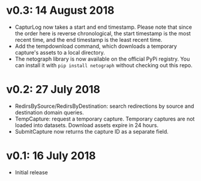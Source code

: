 # v0.3: 14 August 2018

- CapturLog now takes a start and end timestamp. Please note that since the
  order here is reverse chronological, the start timestamp is the most recent
  time, and the end timestamp is the least recent time.
- Add the tempdownload command, which downloads a temporary capture's assets to
  a local directory.
- The netograph library is now available on the official PyPi registry. You can
  install it with `pip install netograph` without checking out this repo.

# v0.2: 27 July 2018

- RedirsBySource/RedirsByDestination: search redirections by source and
  destination domain queries.
- TempCapture: request a temporary capture. Temporary captures are not loaded
  into datasets. Download assets expire in 24 hours.
- SubmitCapture now returns the capture ID as a separate field.

# v0.1: 16 July 2018

- Initial release
